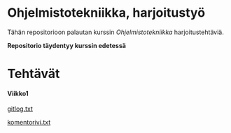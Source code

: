 # Ohjelmistotekniikka, harjoitustyö

Tähän repositorioon palautan kurssin *Ohjelmistotekniikka* harjoitustehtäviä.

**Repositorio täydentyy kurssin edetessä**

# Tehtävät

#### Viikko1

[gitlog.txt](https://github.com/jobpurho/ot-harjoitustyo/blob/master/laskarit/viikko1/gitlog.txt)

[komentorivi.txt](https://github.com/jobpurho/ot-harjoitustyo/blob/master/laskarit/viikko1/komentorivi.txt)
